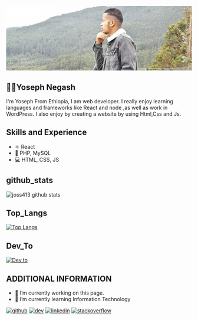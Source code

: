 
![Web Developer](https://github.com/joss413/joss413/blob/main/final1_auto_x2.jpg)

## 🏄‍♂️Yoseph Negash
I'm Yoseph From Ethiopia, I am web developer. I really enjoy learning languages and frameworks like React and node ,as well as work in WordPress. I also enjoy by creating a website by using Html,Css and Js.

## Skills and Experience
*   ⚛ React
*  📱 PHP, MySQL
*  💻 HTML, CSS, JS


## github_stats

![joss413 github stats](https://github-readme-stats.vercel.app/api?username=joss413)

## Top_Langs
[![Top Langs](https://github-readme-stats.vercel.app/api/top-langs/?username=joss413)](https://github.com/joss413/github-readme-stats)

## Dev_To
[![Dev.to](https://github-readme-stats.vercel.app/api/pin/?username=thepracticaldev&repo=dev.to)](https://github.com/thepracticaldev/dev.to)



## ADDITIONAL INFORMATION

- 🔭 I’m currently working on this page. 
- 🌱 I’m currently learning Information Technology

[<img src='https://cdn.jsdelivr.net/npm/simple-icons@3.0.1/icons/github.svg' alt='github' height='40'>](https://github.com/https://github.com/joss413)  [<img src='https://cdn.jsdelivr.net/npm/simple-icons@3.0.1/icons/dev-dot-to.svg' alt='dev' height='40'>](https://dev.to/joss413)  [<img src='https://cdn.jsdelivr.net/npm/simple-icons@3.0.1/icons/linkedin.svg' alt='linkedin' height='40'>](https://www.linkedin.com/in/https://www.linkedin.com/in/yoseph-negash-8573b6251?lipi=urn%3Ali%3Apage%3Ad_flagship3_profile_view_base_contact_details%3B%2F5w9PlpaRuykiMqFZD%2BZUA%3D%3D/)  [<img src='https://cdn.jsdelivr.net/npm/simple-icons@3.0.1/icons/stackoverflow.svg' alt='stackoverflow' height='40'>](https://stackoverflow.com/users/https://stackoverflow.com/users/20699426/jossi)
